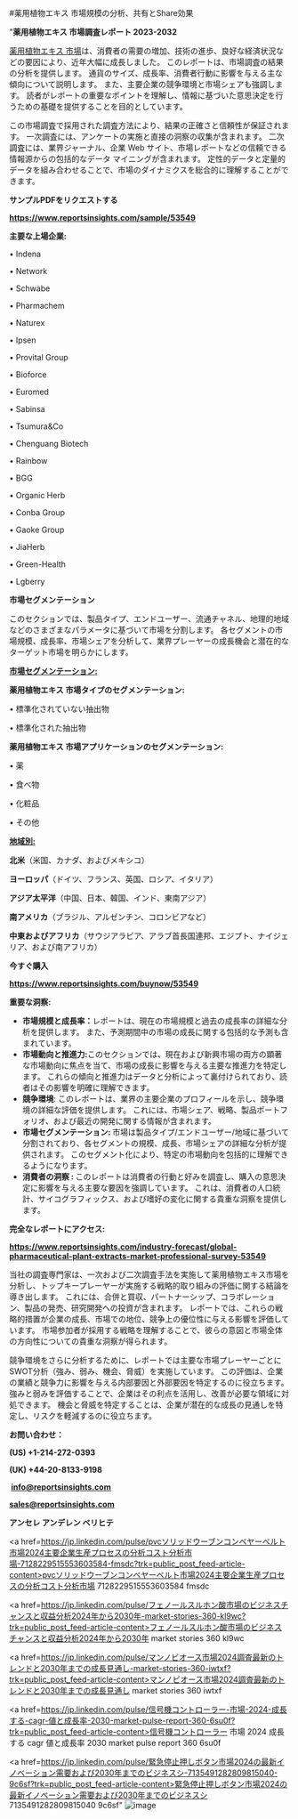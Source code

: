 #薬用植物エキス 市場規模の分析、共有とShare効果

"<strong>薬用植物エキス 市場調査レポート 2023-2032</strong>

<a href=https://www.reportsinsights.com/sample/53549>薬用植物エキス 市場</a>は、消費者の需要の増加、技術の進歩、良好な経済状況などの要因により、近年大幅に成長しました。 このレポートは、市場調査の結果の分析を提供します。 通貨のサイズ、成長率、消費者行動に影響を与える主な傾向について説明します。 また、主要企業の競争環境と市場シェアも強調します。 読者がレポートの重要なポイントを理解し、情報に基づいた意思決定を行うための基礎を提供することを目的としています。

この市場調査で採用された調査方法により、結果の正確さと信頼性が保証されます。 一次調査には、アンケートの実施と直接の洞察の収集が含まれます。 二次調査には、業界ジャーナル、企業 Web サイト、市場レポートなどの信頼できる情報源からの包括的なデータ マイニングが含まれます。 定性的データと定量的データを組み合わせることで、市場のダイナミクスを総合的に理解することができます。

<strong><b>サンプルPDFをリクエストする</b></strong>

<a href=https://www.reportsinsights.com/sample/53549><strong><u>https://www.reportsinsights.com/sample/53549</u></strong></a>

<strong>主要な上場企業:</strong>

• Indena

• Network

• Schwabe

• Pharmachem

• Naturex

• Ipsen

• Provital Group

• Bioforce

• Euromed

• Sabinsa

• Tsumura&Co

• Chenguang Biotech

• Rainbow

• BGG

• Organic Herb

• Conba Group

• Gaoke Group

• JiaHerb

• Green-Health

• Lgberry

<strong>市場セグメンテーション</strong>

このセクションでは、製品タイプ、エンドユーザー、流通チャネル、地理的地域などのさまざまなパラメータに基づいて市場を分割します。 各セグメントの市場規模、成長率、市場シェアを分析して、業界プレーヤーの成長機会と潜在的なターゲット市場を明らかにします。

<strong><u>市場セグメンテーション</u></strong><strong><u>:</u></strong>

<strong>薬用植物エキス 市場タイプのセグメンテーション:</strong>

• 標準化されていない抽出物

• 標準化された抽出物

<strong>薬用植物エキス 市場アプリケーションのセグメンテーション:</strong>

• 薬

• 食べ物

• 化粧品

• その他

<strong><u>地域別</u></strong><strong><u>:</u></strong>

<strong>北米</strong>（米国、カナダ、およびメキシコ）

<strong>ヨーロッパ</strong>（ドイツ、フランス、英国、ロシア、イタリア）

<strong>アジア太平洋</strong>（中国、日本、韓国、インド、東南アジア）

<strong>南アメリカ</strong>（ブラジル、アルゼンチン、コロンビアなど）

<strong>中東およびアフリカ</strong>（サウジアラビア、アラブ首長国連邦、エジプト、ナイジェリア、および南アフリカ）

<strong>今すぐ購入</strong>

<a href=https://www.reportsinsights.com/buynow/53549><strong><u>https://www.reportsinsights.com/buynow/53549</u></strong></a>

<strong>重要な洞察:</strong>
<ul>
  <li><strong>市場規模と成長率：</strong>レポートは、現在の市場規模と過去の成長率の詳細な分析を提供します。 また、予測期間中の市場の成長に関する包括的な予測も含まれています。</li>
  <li><strong>市場動向と推進力:</strong>このセクションでは、現在および新興市場の両方の顕著な市場動向に焦点を当て、市場の成長に影響を与える主要な推進力を特定します。 これらの傾向と推進力はデータと分析によって裏付けられており、読者はその影響を明確に理解できます。</li>
  <li><strong>競争環境</strong>: このレポートは、業界の主要企業のプロフィールを示し、競争環境の詳細な評価を提供します。 これには、市場シェア、戦略、製品ポートフォリオ、および最近の開発に関する情報が含まれます。</li>
  <li><strong>市場セグメンテーション: </strong>市場は製品タイプ/エンドユーザー/地域に基づいて分割されており、各セグメントの規模、成長、市場シェアの詳細な分析が提供されます。 このセグメント化により、特定の市場動向を包括的に理解できるようになります。</li>
  <li><strong>消費者の洞察 : </strong>このレポートは消費者の行動と好みを調査し、購入の意思決定に影響を与える主要な要因を強調しています。 これは、消費者の人口統計、サイコグラフィックス、および嗜好の変化に関する貴重な洞察を提供します。</li>
</ul>
<strong>完全なレポートにアクセス:</strong>

<a href=https://www.reportsinsights.com/industry-forecast/global-pharmaceutical-plant-extracts-market-professional-survey-53549><strong><u><b>https://www.reportsinsights.com/industry-forecast/global-pharmaceutical-plant-extracts-market-professional-survey-53549</b></u></strong></a>

当社の調査専門家は、一次および二次調査手法を実施して薬用植物エキス市場を分析し、トップキープレーヤーが実施する戦略的取り組みの評価に関する結論を導き出します。 これには、合併と買収、パートナーシップ、コラボレーション、製品の発売、研究開発への投資が含まれます。 レポートでは、これらの戦略的措置が企業の成長、市場での地位、競争上の優位性に与える影響を評価しています。 市場参加者が採用する戦略を理解することで、彼らの意図と市場全体の方向性についての貴重な洞察が得られます。

競争環境をさらに分析するために、レポートでは主要な市場プレーヤーごとにSWOT分析（強み、弱み、機会、脅威）を実施しています。 この評価は、企業の業績と競争力に影響を与える内部要因と外部要因を特定するのに役立ちます。 強みと弱みを評価することで、企業はその利点を活用し、改善が必要な領域に対処できます。 機会と脅威を特定することは、企業が潜在的な成長の見通しを特定し、リスクを軽減するのに役立ちます。

<strong>お問い合わせ：</strong>

<strong>(US) +1-214-272-0393</strong>

<strong>(UK) +44-20-8133-9198</strong>

<strong> </strong><a href=info@reportsinsights.com><strong><u>info@reportsinsights.com</u></strong></a>

<a href=sales@reportsinsights.com><strong><u>sales@reportsinsights.com</u></strong></a>

<strong>アンセレ アンデレン ベリヒテ</strong>

<a href=https://jp.linkedin.com/pulse/pvcソリッドウーブンコンベヤーベルト市場2024主要企業生産プロセスの分析コスト分析市場-7128229515553603584-fmsdc?trk=public_post_feed-article-content>pvcソリッドウーブンコンベヤーベルト市場2024主要企業生産プロセスの分析コスト分析市場 7128229515553603584 fmsdc</a>

<a href=https://jp.linkedin.com/pulse/フェノールスルホン酸市場のビジネスチャンスと収益分析2024年から2030年-market-stories-360-kl9wc?trk=public_post_feed-article-content>フェノールスルホン酸市場のビジネスチャンスと収益分析2024年から2030年 market stories 360 kl9wc</a>

<a href=https://jp.linkedin.com/pulse/マンノビオース市場2024調査最新のトレンドと2030年までの成長見通し-market-stories-360-iwtxf?trk=public_post_feed-article-content>マンノビオース市場2024調査最新のトレンドと2030年までの成長見通し market stories 360 iwtxf</a>

<a href=https://jp.linkedin.com/pulse/信号機コントローラー-市場-2024-成長する-cagr-値と成長率-2030-market-pulse-report-360-6su0f?trk=public_post_feed-article-content>信号機コントローラー 市場 2024 成長する cagr 値と成長率 2030 market pulse report 360 6su0f</a>

<a href=https://jp.linkedin.com/pulse/緊急停止押しボタン市場2024の最新イノベーション需要および2030年までのビジネスシ-7135491282809815040-9c6sf?trk=public_post_feed-article-content>緊急停止押しボタン市場2024の最新イノベーション需要および2030年までのビジネスシ 7135491282809815040 9c6sf</a>"
![image](https://github.com/aanak123/RIMarketer1/assets/158471119/4339d119-bd12-47cd-9d23-81672c63daad)
